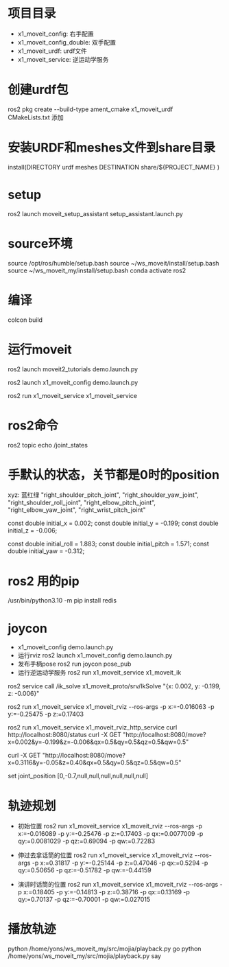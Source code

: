 

# 项目目录
- x1_moveit_config: 右手配置
- x1_moveit_config_double: 双手配置
- x1_moveit_urdf: urdf文件
- x1_moveit_service: 逆运动学服务

# 创建urdf包
ros2 pkg create --build-type ament_cmake x1_moveit_urdf  
CMakeLists.txt 添加 
# 安装URDF和meshes文件到share目录
install(DIRECTORY urdf meshes
  DESTINATION share/${PROJECT_NAME}
)


# setup
ros2 launch moveit_setup_assistant setup_assistant.launch.py



# source环境
source /opt/ros/humble/setup.bash
source ~/ws_moveit/install/setup.bash
source ~/ws_moveit_my/install/setup.bash
conda activate ros2

# 编译
colcon build 

# 运行moveit
ros2 launch moveit2_tutorials demo.launch.py

ros2 launch x1_moveit_config demo.launch.py

ros2 run x1_moveit_service x1_moveit_service


# ros2命令
ros2 topic echo /joint_states


# 手默认的状态，关节都是0时的position
xyz: 蓝红绿
"right_shoulder_pitch_joint",
"right_shoulder_yaw_joint",
"right_shoulder_roll_joint",
"right_elbow_pitch_joint",
"right_elbow_yaw_joint",
"right_wrist_pitch_joint"

const double initial_x = 0.002;
const double initial_y = -0.199;
const double initial_z = -0.006;

const double initial_roll = 1.883;
const double initial_pitch = 1.571;
const double initial_yaw = -0.312;

# ros2 用的pip
/usr/bin/python3.10 -m pip install redis

# joycon
- x1_moveit_config demo.launch.py
- 运行rviz
ros2 launch x1_moveit_config demo.launch.py
- 发布手柄pose
ros2 run joycon pose_pub
- 运行逆运动学服务
ros2 run x1_moveit_service x1_moveit_ik

ros2 service call /ik_solve x1_moveit_proto/srv/IkSolve "{x: 0.002, y: -0.199, z: -0.006}"


ros2 run x1_moveit_service x1_moveit_rviz --ros-args -p x:=-0.016063 -p y:=-0.25475 -p z:=0.17403


ros2 run x1_moveit_service x1_moveit_rviz_http_service
curl http://localhost:8080/status
curl -X GET "http://localhost:8080/move?x=0.002&y=-0.199&z=-0.006&qx=0.5&qy=0.5&qz=0.5&qw=0.5"

curl -X GET "http://localhost:8080/move?x=0.3116&y=-0.05&z=0.40&qx=0.5&qy=0.5&qz=0.5&qw=0.5"



set joint_position [0,-0.7,null,null,null,null,null,null]


# 轨迹规划


- 初始位置
ros2 run x1_moveit_service x1_moveit_rviz --ros-args -p x:=-0.016089 -p y:=-0.25476 -p z:=0.17403 -p qx:=0.0077009 -p qy:=0.0081029 -p qz:=0.69094 -p qw:=0.72283

- 伸过去拿话筒的位置
ros2 run x1_moveit_service x1_moveit_rviz --ros-args -p x:=0.31817 -p y:=-0.25144 -p z:=0.47046 -p qx:=0.5294 -p qy:=0.50656 -p qz:=-0.51782 -p qw:=-0.44159

- 演讲时话筒的位置
ros2 run x1_moveit_service x1_moveit_rviz --ros-args -p x:=0.18405 -p y:=-0.14813 -p z:=0.38716 -p qx:=0.13169 -p qy:=0.70137 -p qz:=-0.70001 -p qw:=0.027015


# 播放轨迹
python /home/yons/ws_moveit_my/src/mojia/playback.py go
python /home/yons/ws_moveit_my/src/mojia/playback.py say

